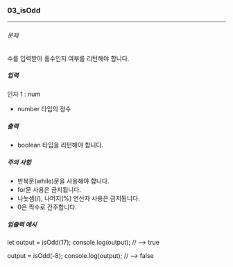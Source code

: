 ### 03_isOdd

***

###### 문제 

수를 입력받아 홀수인지 여부를 리턴해야 합니다.

##### 입력

인자 1 : num
- number 타입의 정수

##### 출력

- boolean 타입을 리턴해야 합니다.

##### 주의 사항
- 반복문(while)문을 사용해야 합니다.
- for문 사용은 금지됩니다.
- 나눗셈(/), 나머지(%) 연산자 사용은 금지됩니다.
- 0은 짝수로 간주합니다.

##### 입출력 예시

let output = isOdd(17);
console.log(output); // --> true

output = isOdd(-8);
console.log(output); // --> false